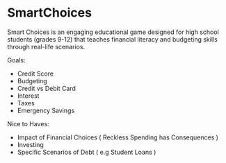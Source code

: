 # SmartChoices
Smart Choices is an engaging educational game designed for high school students (grades 9-12) that teaches financial literacy and budgeting skills through real-life scenarios. 

Goals: 
- Credit Score
- Budgeting
- Credit vs Debit Card
- Interest
- Taxes 
- Emergency Savings

Nice to Haves:

- Impact of Financial Choices ( Reckless Spending has Consequences )
- Investing
- Specific Scenarios of Debt ( e.g Student Loans )
